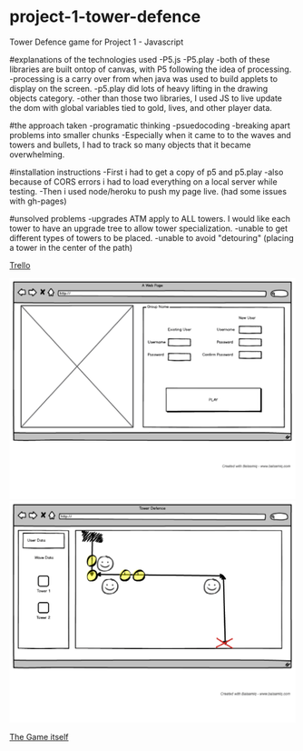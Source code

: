# project-1-tower-defence
Tower Defence game for Project 1 - Javascript

#explanations of the technologies used
-P5.js
-P5.play
-both of these libraries are built ontop of canvas, with P5 following the idea of processing.
-processing is a carry over from when java was used to build applets to display on the screen.
-p5.play did lots of heavy lifting in the drawing objects category.
-other than those two libraries, I used JS to live update the dom with global variables tied to gold, lives, and other player data.

#the approach taken
-programatic thinking
-psuedocoding
-breaking apart problems into smaller chunks
	-Especially when it came to to the waves and towers and bullets, I had to track so many objects that it became overwhelming.

#installation instructions
-First i had to get a copy of p5 and p5.play
-also because of CORS errors i had to load everything on a local server while testing.
-Then i used node/heroku to push my page live. (had some issues with gh-pages)

#unsolved problems
-upgrades ATM apply to ALL towers. I would like each tower to have an upgrade tree to allow tower specialization.
-unable to get different types of towers to be placed. 
-unable to avoid "detouring" (placing a tower in the center of the path)


[Trello](https://trello.com/b/IFHNHQ3u/project-1-wdi-tower-defence)

![WireFrame](wireframe/wireframe-2.png)
![WireFrame2](wireframe/wireframe-1.png)


[The Game itself](https://tower-defence.herokuapp.com/index.html)
